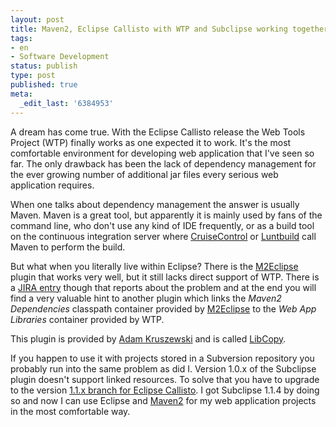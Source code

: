 ```yaml
---
layout: post
title: Maven2, Eclipse Callisto with WTP and Subclipse working together
tags:
- en
- Software Development
status: publish
type: post
published: true
meta:
  _edit_last: '6384953'
---
```

<p>A dream has come true. With the Eclipse Callisto release the Web Tools Project (WTP) finally works as one expected it to work. It's the most comfortable environment for developing web application that I've seen so far. The only drawback has been the lack of dependency management for the ever growing number of additional jar files every serious web application requires.</p>

<p>When one talks about dependency management the answer is usually Maven. Maven is a great tool, but apparently it is mainly used by fans of the command line, who don't use any kind of IDE frequently, or as a build tool on the continuous integration server where <a href="http://cruisecontrol.sourceforge.net/">CruiseControl</a> or <a href="http://luntbuild.javaforge.com/">Luntbuild</a> call Maven to perform the build.</p>

<p>But what when you literally live within Eclipse? There is the <a href="http://m2eclipse.codehaus.org/">M2Eclipse</a> plugin that works very well, but it still lacks direct support of WTP. There is a <a href="http://jira.codehaus.org/browse/MNGECLIPSE-105">JIRA entry</a> though that reports about the problem and at the end you will find a very valuable hint to another plugin which links the <em>Maven2 Dependencies</em> classpath container provided by <a href="http://m2eclipse.codehaus.org/">M2Eclipse</a> to the <em>Web App Libraries</em> container provided by WTP.</p>

<p>This plugin is provided by <a href="http://blogs.unixage.com/blojsom/blog/adam.kruszewski/">Adam Kruszewski</a> and is called <a href="http://blogs.unixage.com/blojsom/blog/adam.kruszewski/eclipse/2006/05/02/Maven2-Eclipse-plugin-with-latest-WTP-from-callisto-update-site.html">LibCopy</a>.

<p>If you happen to use it with projects stored in a Subversion repository you probably run into the same problem as did I. Version 1.0.x of the Subclipse plugin doesn't support linked resources. To solve that you have to upgrade to the version <a href="http://subclipse.tigris.org/callisto.html">1.1.x branch for Eclipse Callisto</a>. I got Subclipse 1.1.4 by doing so and now I can use Eclipse and <a href="http://maven.apache.org">Maven2</a> for my web application projects in the most comfortable way.</p>

